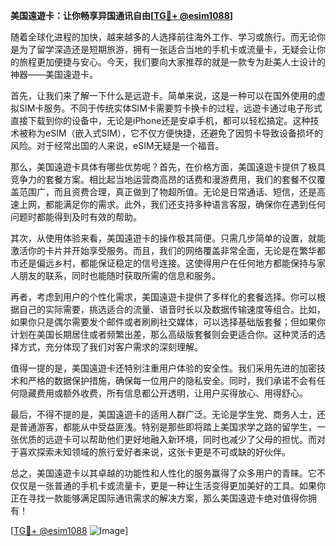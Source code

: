 **美国遠遊卡：让你畅享异国通讯自由[[TG💪+ @esim1088](https://t.me/s/esim1088)]**

随着全球化进程的加快，越来越多的人选择前往海外工作、学习或旅行。而无论你是为了留学深造还是短期旅游，拥有一张适合当地的手机卡或流量卡，无疑会让你的旅程更加便捷与安心。今天，我们要向大家推荐的就是一款专为赴美人士设计的神器——美国遠遊卡。

首先，让我们来了解一下什么是远遊卡。简单来说，这是一种可以在国外使用的虚拟SIM卡服务。不同于传统实体SIM卡需要剪卡换卡的过程，远遊卡通过电子形式直接下载到你的设备中，无论是iPhone还是安卓手机，都可以轻松搞定。这种技术被称为eSIM（嵌入式SIM），它不仅方便快捷，还避免了因剪卡导致设备损坏的风险。对于经常出国的人来说，eSIM无疑是一个福音。

那么，美国遠遊卡具体有哪些优势呢？首先，在价格方面，美国遠遊卡提供了极具竞争力的套餐方案。相比起当地运营商高昂的话费和漫游费用，我们的套餐不仅覆盖范围广，而且资费合理，真正做到了物超所值。无论是日常通话、短信，还是高速上网，都能满足你的需求。此外，我们还支持多种语言客服，确保你在遇到任何问题时都能得到及时有效的帮助。

其次，从使用体验来看，美国遠遊卡的操作极其简便。只需几步简单的设置，就能激活你的卡片并开始享受服务。而且，我们的网络覆盖非常全面，无论是在繁华都市还是偏远乡村，都能保证稳定的信号连接。这使得用户在任何地方都能保持与家人朋友的联系，同时也能随时获取所需的信息和服务。

再者，考虑到用户的个性化需求，美国遠遊卡提供了多样化的套餐选择。你可以根据自己的实际需要，挑选适合的流量、语音时长以及数据传输速度等组合。比如，如果你只是偶尔需要发个邮件或者刷刷社交媒体，可以选择基础版套餐；但如果你计划在美国长期居住或者频繁出差，那么高级版套餐则会更适合你。这种灵活的选择方式，充分体现了我们对客户需求的深刻理解。

值得一提的是，美国遠遊卡还特别注重用户体验的安全性。我们采用先进的加密技术和严格的数据保护措施，确保每一位用户的隐私安全。同时，我们承诺不会有任何隐藏费用或额外收费，所有信息都公开透明，让用户买得放心、用得舒心。

最后，不得不提的是，美国遠遊卡的适用人群广泛。无论是学生党、商务人士，还是普通游客，都能从中受益匪浅。特别是那些即将踏上美国求学之路的留学生，一张优质的远遊卡可以帮助他们更好地融入新环境，同时也减少了父母的担忧。而对于喜欢探索未知领域的旅行爱好者来说，这张卡更是不可或缺的好伙伴。

总之，美国遠遊卡以其卓越的功能性和人性化的服务赢得了众多用户的青睐。它不仅仅是一张普通的手机卡或流量卡，更是一种让生活变得更加美好的工具。如果你正在寻找一款能够满足国际通讯需求的解决方案，那么美国遠遊卡绝对值得你拥有！

[[TG💪+ @esim1088](https://t.me/s/esim1088) ![Image](https://i.postimg.cc/4NQfJmqS/Snipaste-2025-05-13-00-14-12.png)]